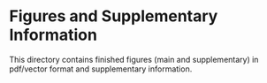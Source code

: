# Figures and Supplementary Information

This directory contains finished figures (main and supplementary) in pdf/vector format and supplementary information.
